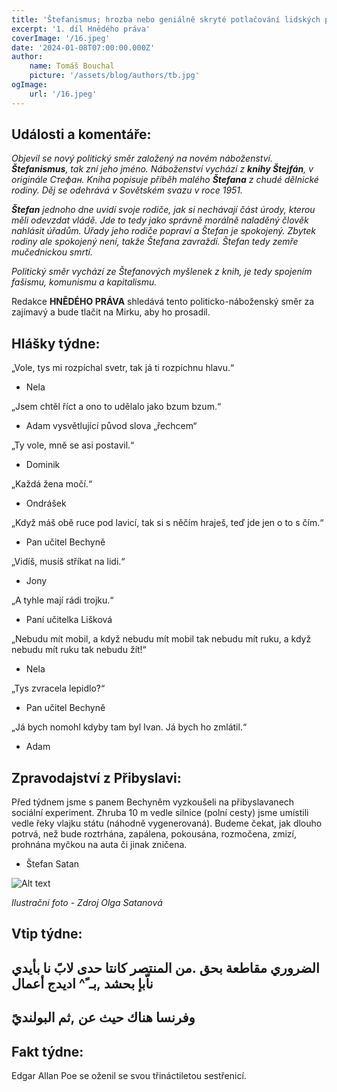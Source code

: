 ```yaml
---
title: 'Štefanismus; hrozba nebo geniálně skryté potlačování lidských práv?'
excerpt: '1. díl Hnědého práva'
coverImage: '/16.jpeg'
date: '2024-01-08T07:00:00.000Z'
author:
    name: Tomáš Bouchal
    picture: '/assets/blog/authors/tb.jpg'
ogImage:
    url: '/16.jpeg'
---
```

## **Události a komentáře:**

*Objevil se nový politický směr založený na novém náboženství.
**Štefanismus**, tak zní jeho jméno. Náboženství vychází z **knihy Štejfán**,
v originále Стефан. Kniha popisuje příběh malého **Štefana** z chudé dělnické
rodiny. Děj se odehrává v Sovětském svazu v roce 1951.*

***Štefan** jednoho dne uvidí svoje rodiče, jak si nechávají část úrody, kterou
měli odevzdat vládě. Jde to tedy jako správně morálně naladěný člověk
nahlásit úřadům. Úřady jeho rodiče popraví a Štefan je spokojený. Zbytek
rodiny ale spokojený není, takže Štefana zavraždí. Štefan tedy zemře
mučednickou smrtí.*

*Politický směr vychází ze Štefanových myšlenek z knih, je tedy spojením
fašismu, komunismu a kapitalismu.*

Redakce **HNĚDÉHO PRÁVA** shledává tento politicko-náboženský směr za
zajímavý a bude tlačit na Mirku, aby ho prosadil.

## **Hlášky týdne:**

„Vole, tys mi rozpíchal svetr, tak já ti rozpíchnu hlavu.“

- Nela

„Jsem chtěl říct a ono to udělalo jako bzum bzum.“

- Adam vysvětlující původ slova „řechcem“

„Ty vole, mně se asi postavil.“

- Dominik

„Každá žena močí.“

- Ondrášek

„Když máš obě ruce pod lavicí, tak si s něčím hraješ, teď jde jen o to s čím.“

- Pan učitel Bechyně

„Vidíš, musíš stříkat na lidi.“

- Jony

„A tyhle mají rádi trojku.“

- Paní učitelka Lišková

„Nebudu mít mobil, a když nebudu mít mobil tak nebudu mít ruku, a když
nebudu mít ruku tak nebudu žít!“

- Nela

„Tys zvracela lepidlo?“

- Pan učitel Bechyně

„Já bych nomohl kdyby tam byl Ivan. Já bych ho zmlátil.“

- Adam

## **Zpravodajství z Přibyslavi:**

Před týdnem jsme s panem Bechyněm vyzkoušeli na přibyslavanech sociální experiment. Zhruba 10 m vedle silnice (polní cesty) jsme umístili vedle řeky vlajku státu (náhodně vygenerovaná). Budeme čekat, jak dlouho potrvá, než bude roztrhána, zapálena, pokousána, rozmočena, zmizí, prohnána myčkou na auta či jinak zničena.

- Štefan Satan

![Alt text](../ilufot16.png)

*Ilustrační foto - Zdroj Olga Satanová*
## **Vtip týdne:**

## الضروري مقاطعة بحق .من المنتصر كانتا حدى لابً نا بأيدي ناّبإ بحشد ,بـ ً^ اديدج أعمال

## وفرنسا هناك حيث عن ,ثم البولنديً

## **Fakt týdne:**

Edgar Allan Poe se oženil se svou třináctiletou sestřenicí.
